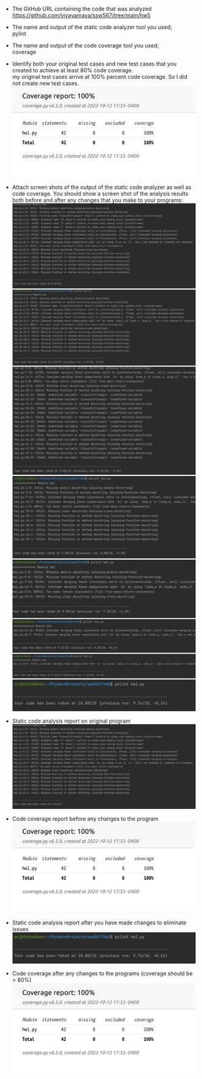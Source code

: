 - The GitHub URL containing the code that was analyzed  
https://github.com/yiyayamaya/ssw567/tree/main/hw5  

- The name and output of the static code analyzer tool you used;   
pylint   

- The name and output of the code coverage tool you used;  
coverage

- Identify both your original test cases and new test cases that you created to achieve at least 80% code coverage.  
my original test cases arrive at 100% percent code coverage. So I did not create new test cases.![avatar](./coverage.png)


- Attach screen shots of the output of the static code analyzer as well as code coverage.  You should show a screen shot of the analysis results both before and after any changes that you make to your programs:
![avatar](./before.png)
![avatar](./modify1.png)
![avatar](./modify2.png)
![avatar](./modify3.png)
![avatar](./modify4.png)
![avatar](./modify5.png)
![avatar](./modify6.png)
![avatar](./final.png)


- Static code analysis report on original program
![avatar](./before.png)

- Code coverage report before any changes to the program
![avatar](./coverage.png)

- Static code analysis report after you have made changes to eliminate issues
![avatar](./final.png)

- Code coverage after any changes to the programs (coverage should be > 80%)
![avatar](./coverage.png)